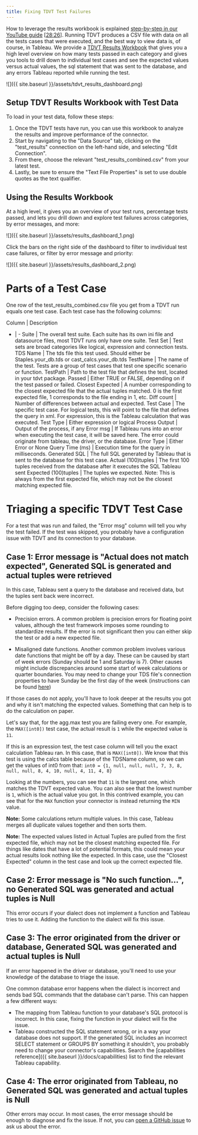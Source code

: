 ```yaml
---
title: Fixing TDVT Test Failures
---
```


How to leverage the results workbook is explained [step-by-step in our YouTube guide](https://youtu.be/rAgnnByJIJA) [[28:26](https://youtu.be/rAgnnByJIJA?t=1706)]. Running TDVT produces a CSV file with data on all the tests cases that were executed, and the best way to view data is, of course, in Tableau. We provide a [TDVT Results Workbook](https://github.com/tableau/connector-plugin-sdk/blob/master/tdvt/TDVT%20Results.twb) that gives you a high level overview on how many tests passed in each category and gives you tools to drill down to individual test cases and see the expected values versus actual values, the sql statement that was sent to the database, and any errors Tableau reported while running the test.

![]({{ site.baseurl }}/assets/tdvt_results_dashboard.png)

## Setup TDVT Results Workbook with Test Data
To load in your test data, follow these steps:

1. Once the TDVT tests have run, you can use this workbook to analyze the results and improve performance of the connector.
1. Start by navigating to the "Data Source" tab, clicking on the "test_results" connection on the left-hand side, and selecting "Edit Connection".
1. From there, choose the relevant "test_results_combined.csv" from your latest test.
1. Lastly, be sure to ensure the "Text File Properties" is set to use double quotes as the text qualifier.

## Using the Results Workbook
At a high level, it gives you an overview of your test runs, percentage tests passed, and lets you drill down and explore test failures across categories, by error messages, and more:

![]({{ site.baseurl }}/assets/results_dashboard_1.png)

Click the bars on the right side of the dashboard to filter to invdividual test case failures, or filter by error message and priority:

![]({{ site.baseurl }}/assets/results_dashboard_2.png)


# Parts of a Test Case
One row of the test_results_combined.csv file you get from a TDVT run equals one test case. Each test case has the following columns:

Column | Description
- | -
Suite | The overall test suite. Each suite has its own ini file and datasource files, most TDVT runs only have one suite.
Test Set | Test sets are broad categories like logical, expression and connection tests.
TDS Name | The tds file this test used. Should either be Staples.your_db.tds or cast_calcs.your_db.tds
TestName | The name of the test. Tests are a group of test cases that test one specific scenario or function.
TestPath | Path to the test file that defines the test, located in your tdvt package.
Passed | Either TRUE or FALSE, depending on if the test passed or failed.
Closest Expected | A number corresponding to the closest expected file that the actual tuples matched. 0 is the first expected file, 1 corresponds to the file ending in 1, etc.
Diff count | Number of differences between actual and expected.
Test Case | The specific test case. For logical tests, this will point to the file that defines the query in xml. For expression, this is the Tableau calculation that was executed.
Test Type | Either expression or logical
Process Output | Output of the process, if any
Error msg | If Tableau runs into an error when executing the test case, it will be saved here. The error could originate from tableau, the driver, or the database.
Error Type | Either Error or None
Query Time (ms) | Execution time for the query in milliseconds.
Generated SQL | The full SQL generated by Tableau that is sent to the database for this test case.
Actual (100)tuples | The first 100 tuples received from the database after it executes the SQL Tableau sent
Expected (100)tuples | The tuples we expected. Note: This is always from the first expected file, which may not be the closest matching expected file.

# Triaging a specific TDVT Test Case

For a test that was run and failed, the "Error msg" column will tell you why the test failed. If the test was skipped, you probably have a configuration issue with TDVT and its connection to your database.

## Case 1: Error message is "Actual does not match expected", Generated SQL is generated and actual tuples were retrieved
In this case, Tableau sent a query to the database and received data, but the tuples sent back were incorrect.

Before digging too deep, consider the following cases:
- Precision errors.
A common problem is precision errors for floating point values, although the test framework imposes some rounding to standardize results.
If the error is not significant then you can either skip the test or add a new expected file.

- Misaligned date functions.
Another common problem involves various date functions that might be off by a day. These can be caused by start of week errors (Sunday should be 1 and Saturday is 7). Other causes might include discrepancies around some start of week calculations or quarter boundaries. You may need to change your TDS file's connection properties to have Sunday be the first day of the week (instructions can be found [here](https://help.tableau.com/current/pro/desktop/en-us/date_properties.htm))

If those cases do not apply, you'll have to look deeper at the results you got and why it isn't matching the expected values. Something that can help is to do the calculation on paper.

Let's say that, for the agg.max test you are failing every one. For example, the `MAX([int0])` test case, the actual result is `1` while the expected value is `11`.

If this is an expression test, the test case column will tell you the exact calculation Tableau ran. In this case, that is `MAX([int0])`. We know that this test is using the calcs table because of the TDSName column, so we can get the values of int0 from that:
`int0 = {1, null, null, null, 7, 3, 8, null, null, 8, 4, 10, null, 4, 11, 4, 8}`

Looking at the numbers, you can see that `11` is the largest one, which matches the TDVT expected value. You can also see that the lowest number is `1`, which is the actual value you got. In this contrived example, you can see that for the `MAX` function your connector is instead returning the `MIN` value.

**Note:** Some calculations return multiple values. In this case, Tableau merges all duplicate values together and then sorts them.

**Note:** The expected values listed in Actual Tuples are pulled from the first expected file, which may not be the closest matching expected file. For things like dates that have a lot of potential formats, this could mean your actual results look nothing like the expected. In this case, use the "Closest Expected" column in the test case and look up the correct expected file.

## Case 2: Error message is "No such function...", no Generated SQL was generated and actual tuples is Null
This error occurs if your dialect does not implement a function and Tableau tries to use it. Adding the function to the dialect will fix this issue.

## Case 3: The error originated from the driver or database, Generated SQL was generated and actual tuples is Null
If an error happened in the driver or database, you'll need to use your knowledge of the database to triage the issue.

One common database error happens when the dialect is incorrect and sends bad SQL commands that the database can't parse. This can happen a few different ways:
- The mapping from Tableau function to your database's SQL protocol is incorrect. In this case, fixing the function in your dialect will fix the issue.
- Tableau constructed the SQL statement wrong, or in a way your database does not support. If the generated SQL includes an incorrect SELECT statement or GROUPS BY something it shouldn't, you probably need to change your connector's capabilities. Search the [capabilities reference]({{ site.baseurl }}/docs/capabilities) list to find the relevant Tableau capability.

## Case 4: The error originated from Tableau, no Generated SQL was generated and actual tuples is Null
Other errors may occur. In most cases, the error message should be enough to diagnose and fix the issue. If not, you can [open a GitHub issue](https://github.com/tableau/connector-plugin-sdk/issues) to ask us about the error.

